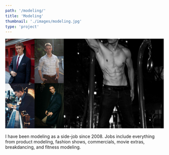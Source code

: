 ```yaml
---
path: '/modeling/'
title: 'Modeling'
thumbnail: './images/modeling.jpg'
type: 'project'
---
```


![Modeling](./images/modeling.jpg)

I have been modeling as a side-job since 2008. Jobs include everything from product modeling, fashion shows, commercials, movie extras, breakdancing, and fitness modeling. 